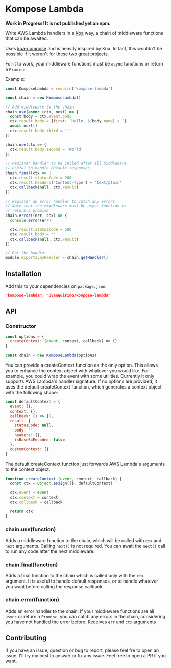 # Kompose Lambda

**Work in Progress! It is not published yet on npm.**

Write AWS Lambda handlers in a [Koa](https://github.com/koajs/koa) way, a chain of middleware functions that can be awaited.

Uses [koa-compose](https://github.com/koajs/compose) and is heavily inspired by Koa. In fact, this wouldn't be possible if it weren't for these two great projects.

For it to work, your middleware functions must be `async` functions or return a `Promise`

Example:

```javascript
const KomposeLambda = require('kompose-lambda')

const chain = new KomposeLambda()

// Add middleware to the chain
chain.use(async (ctx, next) => {
  const body = ctx.event.body
  ctx.result.body = {first: `Hello, ${body.name}'s `}
  await next()
  ctx.result.body.third = '!'
})

chain.use(ctx => {
  ctx.result.body.second = 'World'
})

// Register handler to be called after all middleware
// Useful to handle default responses
chain.final(ctx => {
  ctx.result.statusCode = 200
  ctx.result.headers['Content-Type'] = 'text/plain'
  ctx.callback(null, ctx.result)
})

// Register an error handler to catch any errors
// Note that the middleware must be async function or
// return a promise
chain.error((err, ctx) => {
  console.error(err)

  ctx.result.statusCode = 500
  ctx.result.body = ''
  ctx.callback(null, ctx.result)
})

// Get the handler
module.exports.myHandler = chain.getHandler()

```

## Installation

Add this to your dependencies on `package.json`:
```json
"kompose-lambda": "ivanquirino/kompose-lambda"
```
## API

### Constructor

```javascript
const options = {
  createContext: (event, context, callback) => {}
}

const chain = new KomposeLambda(options)
```

You can provide a createContext function as the only option. This allows you to enhance the context object with whatever you would like. For example, you could wrap the event with some utilities. Currently it only supports AWS Lambda's handler signature. If no options are provided, it uses the default createContext function, which generates a context object with the following shape:

```javascript
const defaultContext = {
  event: {},
  context: {},
  callback: () => {},
  result: {
    statusCode: null,
    body: '',
    headers: {},
    isBase64Encoded: false
  },
  customContext: {}
}
```
The default createContext function just forwards AWS Lambda's arguments to the context object:

```javascript
function createContext (event, context, callback) {
  const ctx = Object.assign({}, defaultContext)

  ctx.event = event
  ctx.context = context
  ctx.callback = callback

  return ctx
}
```

### chain.use(function)

Adds a middleware function to the chain, which will be called with `ctx` and `next` arguments. Calling `next()` is not required. You can await the `next()` call to run any code after the next middleware.

### chain.final(function)

Adds a final function to the chain which is called only with the `ctx` argument. It is useful to handle default responses, or to handle whatever you want before calling the response callback.

### chain.error(function)

Adds an error handler to the chain. If your middleware functions are all `async` or return a `Promise`, you can catch any errors in the chain, considering you have not handled the error before. Receives `err` and `ctx` arguments

## Contributing

If you have an issue, question or bug to report, please feel fre to open an issue. I'll try my best to answer or fix any issue. Feel free to open a PR if you want.